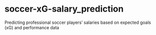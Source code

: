 # soccer-xG-salary_prediction
Predicting professional soccer players’ salaries based on expected goals (xG) and performance data
